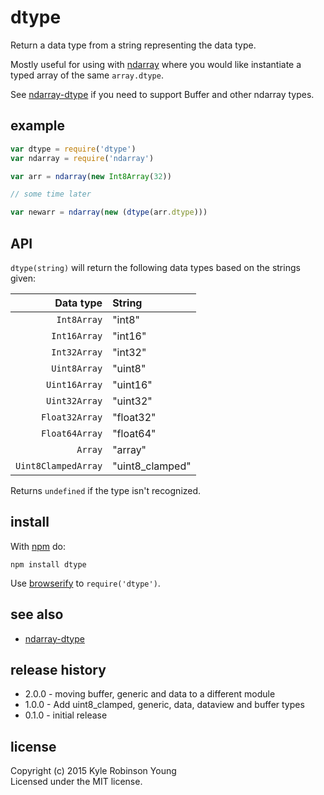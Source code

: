 # dtype

Return a data type from a string representing the data type.

Mostly useful for using with [ndarray](https://github.com/mikolalysenko/ndarray)
where you would like instantiate a typed array of the same `array.dtype`.

See [ndarray-dtype](https://www.npmjs.com/package/ndarray-dtype) if you need to support Buffer and other ndarray types.

## example

```js
var dtype = require('dtype')
var ndarray = require('ndarray')

var arr = ndarray(new Int8Array(32))

// some time later

var newarr = ndarray(new (dtype(arr.dtype)))
```

## API
`dtype(string)` will return the following data types based on the strings given:

Data type | String
--------: | :-----
`Int8Array` | "int8"
`Int16Array` | "int16"
`Int32Array` | "int32"
`Uint8Array` | "uint8"
`Uint16Array` | "uint16"
`Uint32Array` | "uint32"
`Float32Array` | "float32"
`Float64Array` | "float64"
`Array` | "array"
`Uint8ClampedArray` | "uint8_clamped"

Returns `undefined` if the type isn't recognized.

## install

With [npm](https://npmjs.org) do:

```
npm install dtype
```

Use [browserify](http://browserify.org) to `require('dtype')`.

## see also

- [ndarray-dtype](https://www.npmjs.com/package/ndarray-dtype)

## release history
* 2.0.0 - moving buffer, generic and data to a different module
* 1.0.0 - Add uint8_clamped, generic, data, dataview and buffer types
* 0.1.0 - initial release

## license
Copyright (c) 2015 Kyle Robinson Young<br/>
Licensed under the MIT license.
